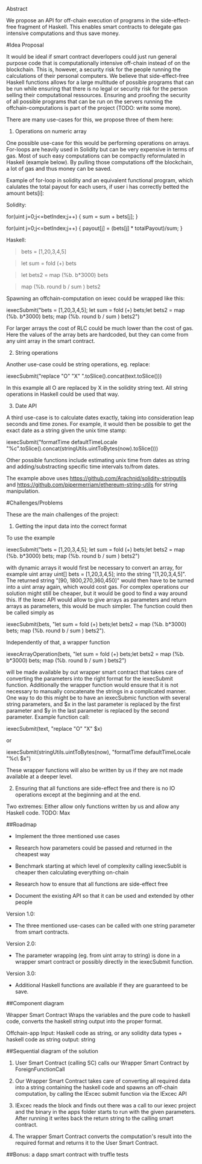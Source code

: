 Abstract


We propose an API for off-chain execution of programs in the side-effect-free fragment of Haskell.
This enables smart contracts to delegate gas intensive computations and thus save money.

#Idea Proposal


It would be ideal if smart contract deverlopers could just run general purpose code that is computationally intensive off-chain instead of on the blockchain. This is, however, a security risk for the people running the calculations of their personal computers. We believe that side-effect-free Haskell functions allows for a large multitude of possible programs that can be run while ensuring that there is no legal or security risk for the person selling their computational ressources. Ensuring and proofing the security of all possible programs that can be run on the servers running the offchain-computations is part of the project (TODO: write some more).

There are many use-cases for this, we propose three of them here:
 
1) Operations on numeric array 

One possible use-case for this would be performing operations on arrays. For-loops are heavily used in Solidity but can be very expensive in terms of gas.
Most of such easy computations can be compactly reformulated in Haskell (example below). 
By pulling those computations off the blockchain, a lot of gas and thus money can be saved.

Example of for-loop in solidity and an equivalent functional program, which calulates the total payout for each users, if user i has correctly betted the amount bets[i]: 

Solidity:

for(uint j=0;j<=betIndex;j++) {
 sum = sum + bets[j];
}

for(uint j=0;j<=betIndex;j++) {
 payout[j] = (bets[j] * totalPayout)/sum;
}

Haskell: 

> bets = [1,20,3,4,5]

> let sum = fold (+) bets

> let bets2 = map (%b. b*3000) bets

> map (%b. round b / sum ) bets2

Spawning an offchain-computation on iexec could be wrapped like this:

iexecSubmit("bets = [1,20,3,4,5]; let sum = fold (+) bets;let bets2 = map (%b. b*3000) bets; map (%b. round b / sum ) bets2")

For larger arrays the cost of RLC could be much lower than the cost of gas. Here the values of the array bets are hardcoded, but they can come from any uint array in the smart contract.


2) String operations


Another use-case could be string operations, eg. replace:

iexecSubmit("replace \"O\" \"X\" ".toSlice().concat(text.toSlice()))

In this example all O are replaced by X in the solidity string text. All string operations in Haskell could be used that way.


3) Date API


A third use-case is to calculate dates exactly, taking into consideration leap seconds and time zones. For example, it would then be possible to get the exact date as a string given the unix time stamp:

iexecSubmit("formatTime defaultTimeLocale \"%c\".toSlice().concat(stringUtils.uintToBytes(now).toSlice()))

Other possible functions include estimating unix time from dates as string and adding/substracting specific time intervals to/from dates.

The example above uses https://github.com/Arachnid/solidity-stringutils and https://github.com/pipermerriam/ethereum-string-utils for string manipulation.


#Challenges/Problems


These are the main challenges of the project:

1) Getting the input data into the correct format

To use the example
 
iexecSubmit("bets = [1,20,3,4,5]; let sum = fold (+) bets;let bets2 = map (%b. b*3000) bets; map (%b. round b / sum ) bets2") 

with dynamic arrays it would first be necessary to convert an array, for example uint array uint[] bets  = [1,20,3,4,5]; into the string "[1,20,3,4,5]". The returned string "[90, 1800,270,360,450]" would then have to be turned into a uint array again, which would cost gas. 
For complex operations our solution might still be cheaper, but it would be good to find a way around this. If the Iexec API would allow to give arrays as parameters and return arrays as parameters, this would be much simpler.
The function could then be called simply as 

iexecSubmit(bets, "let sum = fold (+) bets;let bets2 = map (%b. b*3000) bets; map (%b. round b / sum ) bets2"). 

Independently of that, a wrapper function 

iexecArrayOperation(bets, "let sum = fold (+) bets;let bets2 = map (%b. b*3000) bets; map (%b. round b / sum ) bets2")

 will be made available by out wrapper smart contract that takes care of converting the parameters into the right format for the iexecSubmit function.
Additionally the wrapper function would ensure that it is not necessary to manually concatenate the strings in a complicated manner. One way to do this might be to have an iexecSubmic function with several string parameters, and $x in the last parameter is replaced by the first parameter and $y in the last parameter is replaced by the second parameter. Example function call: 

iexecSubmit(text, "replace \"O\" \"X\" $x)

or 

iexecSubmit(stringUtils.uintToBytes(now), "formatTime defaultTimeLocale \"%c\ $x")

These wrapper functions will also be written by us if they are not made available at a deeper level.

2) Ensuring that all functions are side-effect free and there is no IO operations except at the beginning and at the end. 


Two extremes: Either allow only functions written by us and allow any Haskell code. TODO: Max



##Roadmap
 * Implement the three mentioned use cases

 * Research how parameters could be passed and returned in the cheapest way

 * Benchmark starting at which level of complexity calling iexecSublit is cheaper then calculating everything on-chain

 * Research how to ensure that all functions are side-effect free

 * Document the existing API so that it can be used and extended by other people


Version 1.0:
* The three mentioned use-cases can be called with one string parameter from smart contracts.

Version 2.0:
* The parameter wrapping (eg. from uint array to string) is done in a wrapper smart contract or possibly directly in the iexecSubmit function. 

Version 3.0:
* Additional Haskell functions are available if they are guaranteed to be save.


##Component diagram

Wrapper Smart Contract
Wraps the variables and the pure code to haskell code, converts the haskell string output into the proper format.

Offchain-app
Input: Haskell code as string, or any solidity data types + haskell code as string
output: string

##Sequential diagram of the solution

1. User Smart Contract (calling SC) calls our Wrapper Smart Contract by ForeignFunctionCall

2. Our Wrapper Smart Contract takes care of converting all required data into a string containing the haskell code and spawns an off-chain computation, by calling the IExcec submit function via the IExcec API


3. IExcec reads the block and finds out there was a call to our iexec project and the binary in the apps folder starts to run with the given parameters. After running it  writes back the return string to the calling smart contract.


4. The wrapper Smart Contract converts the computation's result into the required format and returns it to the User Smart Contract.

##Bonus: a dapp smart contract with truffle tests
 


